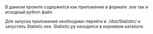 В данном проекте содержится как приложение в формате .exe так и исходный python файл.

Для запуска приложения необходимо перейти в ./dist/Statistic/ и запустить Statistic.exe.
Statistic.py находится в корневом каталоге.
